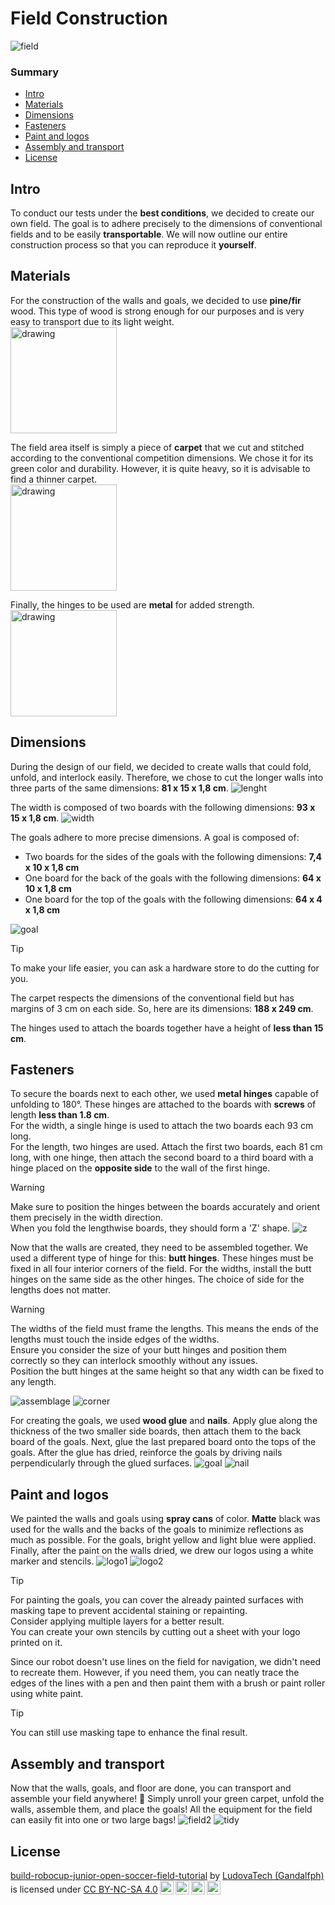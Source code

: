 # Field Construction

![field](./img/terrain_face.jpg)

### Summary
- [Intro](#intro)
- [Materials](#materials)
- [Dimensions](#dimensions)
- [Fasteners](#fasteners)
- [Paint and logos](#paint-and-logos)
- [Assembly and transport](#assembly-and-transport)
- [License](#license)

## Intro
To conduct our tests under the **best conditions**, we decided to create our own field. The goal is to adhere precisely to the dimensions of conventional fields and to be easily **transportable**. We will now outline our entire construction process so that you can reproduce it **yourself**.

## Materials
For the construction of the walls and goals, we decided to use **pine/fir** wood. This type of wood is strong enough for our purposes and is very easy to transport due to its light weight. \
<img src="./img/bois.jpg" alt="drawing" height="170"/>

The field area itself is simply a piece of **carpet** that we cut and stitched according to the conventional competition dimensions. We chose it for its green color and durability. However, it is quite heavy, so it is advisable to find a thinner carpet. \
<img src="./img/tapis.jpg" alt="drawing" height="170"/>

Finally, the hinges to be used are **metal** for added strength. \
<img src="./img/charniere.jpg" alt="drawing" height="170"/>

## Dimensions
During the design of our field, we decided to create walls that could fold, unfold, and interlock easily. Therefore, we chose to cut the longer walls into three parts of the same dimensions: **81 x 15 x 1,8 cm**.
![lenght](./img/longueur.png)

The width is composed of two boards with the following dimensions: **93 x 15 x 1,8 cm**.
![width](./img/largeur.png)

The goals adhere to more precise dimensions. A goal is composed of:
- Two boards for the sides of the goals with the following dimensions: **7,4 x 10 x 1,8 cm**
- One board for the back of the goals with the following dimensions: **64 x 10 x 1,8 cm**
- One board for the top of the goals with the following dimensions: **64 x 4 x 1,8 cm**

![goal](./img/goal.png)
> [!TIP]
> To make your life easier, you can ask a hardware store to do the cutting for you.

The carpet respects the dimensions of the conventional field but has margins of 3 cm on each side. So, here are its dimensions: **188 x 249 cm**.

The hinges used to attach the boards together have a height of **less than 15 cm**.

## Fasteners
To secure the boards next to each other, we used **metal hinges** capable of unfolding to 180°. These hinges are attached to the boards with **screws** of length **less than 1.8 cm**. \
For the width, a single hinge is used to attach the two boards each 93 cm long. \
For the length, two hinges are used. Attach the first two boards, each 81 cm long, with one hinge, then attach the second board to a third board with a hinge placed on the **opposite side** to the wall of the first hinge.
> [!WARNING]
> Make sure to position the hinges between the boards accurately and orient them precisely in the width direction. \
> When you fold the lengthwise boards, they should form a 'Z' shape.
![z](./img/z.jpg)

Now that the walls are created, they need to be assembled together. We used a different type of hinge for this: **butt hinges**. These hinges must be fixed in all four interior corners of the field. For the widths, install the butt hinges on the same side as the other hinges. The choice of side for the lengths does not matter.
> [!WARNING]
> The widths of the field must frame the lengths. This means the ends of the lengths must touch the inside edges of the widths. \
> Ensure you consider the size of your butt hinges and position them correctly so they can interlock smoothly without any issues. \
> Position the butt hinges at the same height so that any width can be fixed to any length.

![assemblage](./img/assemblage.png)
![corner](./img/coin.jpg)

For creating the goals, we used **wood glue** and **nails**. Apply glue along the thickness of the two smaller side boards, then attach them to the back board of the goals. Next, glue the last prepared board onto the tops of the goals. After the glue has dried, reinforce the goals by driving nails perpendicularly through the glued surfaces.
![goal](./img/goal2.png)
![nail](./img/clou.jpg)

## Paint and logos
We painted the walls and goals using **spray cans** of color. **Matte** black was used for the walls and the backs of the goals to minimize reflections as much as possible. For the goals, bright yellow and light blue were applied. Finally, after the paint on the walls dried, we drew our logos using a white marker and stencils.
![logo1](./img/logo1.jpg)
![logo2](./img/logo2.jpg)

> [!TIP]
> For painting the goals, you can cover the already painted surfaces with masking tape to prevent accidental staining or repainting. \
> Consider applying multiple layers for a better result. \
> You can create your own stencils by cutting out a sheet with your logo printed on it.


Since our robot doesn't use lines on the field for navigation, we didn't need to recreate them. However, if you need them, you can neatly trace the edges of the lines with a pen and then paint them with a brush or paint roller using white paint.
> [!TIP]
> You can still use masking tape to enhance the final result.

## Assembly and transport
Now that the walls, goals, and floor are done, you can transport and assemble your field anywhere! 🥳 Simply unroll your green carpet, unfold the walls, assemble them, and place the goals! All the equipment for the field can easily fit into one or two large bags!
![field2](./img/vuedessus.jpg)
![tidy](./img/range.jpg)

## License
<p xmlns:cc="http://creativecommons.org/ns#" xmlns:dct="http://purl.org/dc/terms/"><a property="dct:title" rel="cc:attributionURL" href="https://github.com/LudovaTech/build-robocup-junior-open-soccer-field-tutorial">build-robocup-junior-open-soccer-field-tutorial</a> by <a rel="cc:attributionURL dct:creator" property="cc:attributionName" href="https://github.com/LudovaTech">LudovaTech (Gandalfph)</a> is licensed under <a href="https://creativecommons.org/licenses/by-nc-sa/4.0/?ref=chooser-v1" target="_blank" rel="license noopener noreferrer" style="display:inline-block;">CC BY-NC-SA 4.0<img style="height:22px!important;margin-left:3px;vertical-align:text-bottom;" src="https://mirrors.creativecommons.org/presskit/icons/cc.svg?ref=chooser-v1" alt=""><img style="height:22px!important;margin-left:3px;vertical-align:text-bottom;" src="https://mirrors.creativecommons.org/presskit/icons/by.svg?ref=chooser-v1" alt=""><img style="height:22px!important;margin-left:3px;vertical-align:text-bottom;" src="https://mirrors.creativecommons.org/presskit/icons/nc.svg?ref=chooser-v1" alt=""><img style="height:22px!important;margin-left:3px;vertical-align:text-bottom;" src="https://mirrors.creativecommons.org/presskit/icons/sa.svg?ref=chooser-v1" alt=""></a></p>